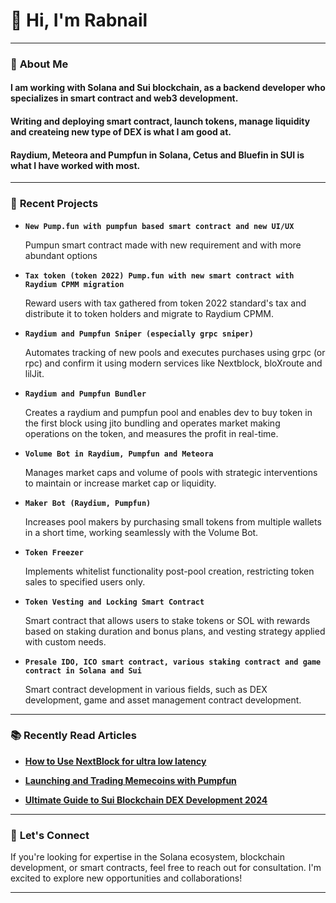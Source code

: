 
# 👋 Hi, I'm Rabnail


---
### 🌟 **About Me**

#### I am working with Solana and Sui blockchain, as a backend developer who specializes in smart contract and web3 development.
#### Writing and deploying smart contract, launch tokens, manage liquidity and createing new type of DEX is what I am good at.
#### Raydium, Meteora and Pumpfun in Solana, Cetus and Bluefin in SUI is what I have worked with most.

---

### 🚀 **Recent Projects**

- **`New Pump.fun with pumpfun based smart contract and new UI/UX`**

  Pumpun smart contract made with new requirement and with more abundant options

- **`Tax token (token 2022) Pump.fun with new smart contract with Raydium CPMM migration`**

  Reward users with tax gathered from token 2022 standard's tax and distribute it to token holders and migrate to Raydium CPMM.

- **`Raydium and Pumpfun Sniper (especially grpc sniper)`**

  Automates tracking of new pools and executes purchases using grpc (or rpc) and confirm it using modern services like Nextblock, bloXroute and lilJit.

- **`Raydium and Pumpfun Bundler`**

  Creates a raydium and pumpfun pool and enables dev to buy token in the first block using jito bundling and operates market making operations on the token, and measures the profit in real-time.

- **`Volume Bot in Raydium, Pumpfun and Meteora`**

  Manages market caps and volume of pools with strategic interventions to maintain or increase market cap or liquidity.

- **`Maker Bot (Raydium, Pumpfun)`**

  Increases pool makers by purchasing small tokens from multiple wallets in a short time, working seamlessly with the Volume Bot.

- **`Token Freezer`**

  Implements whitelist functionality post-pool creation, restricting token sales to specified users only.

- **`Token Vesting and Locking Smart Contract`**

  Smart contract that allows users to stake tokens or SOL with rewards based on staking duration and bonus plans, and vesting strategy applied with custom needs.

- **`Presale IDO, ICO smart contract, various staking contract and game contract in Solana and Sui`**

  Smart contract development in various fields, such as DEX development, game and asset management contract development.

---

### 📚 **Recently Read Articles**

- [**How to Use NextBlock for ultra low latency**](https://docs.nextblock.io/getting-started/quickstart)

- [**Launching and Trading Memecoins with Pumpfun**](https://medium.com/@8093akash/explaining-pump-fun-launching-and-trading-memecoins-and-building-your-pump-fun-clone-1ecc8081c589)

- [**Ultimate Guide to Sui Blockchain DEX Development 2024**](https://www.rapidinnovation.io/post/how-to-build-a-dex-on-sui-blockchain)

---

### 💼 **Let's Connect**
If you're looking for expertise in the Solana ecosystem, blockchain development, or smart contracts, feel free to reach out for consultation. I'm excited to explore new opportunities and collaborations!

---


